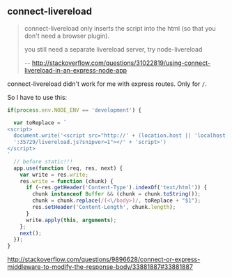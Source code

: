 ## connect-livereload

>connect-livereload only inserts the script into the html (so that you don't need a browser plugin).
>
>you still need a separate livereload server, try node-livereload 
>
>-- http://stackoverflow.com/questions/31022819/using-connect-livereload-in-an-express-node-app

connect-livereload didn't work for me with express routes. Only for `/`.

So I have to use this:

```javascript
if(process.env.NODE_ENV == 'development') {

  var toReplace = `
<script>
  document.write('<script src="http://' + (location.host || 'localhost').split(':')[0] +
  ':35729/livereload.js?snipver=1"></' + 'script>')
</script>
`
  // before static!!!
  app.use(function (req, res, next) {
    var write = res.write;
    res.write = function (chunk) {
      if (~res.getHeader('Content-Type').indexOf('text/html')) {
        chunk instanceof Buffer && (chunk = chunk.toString());
        chunk = chunk.replace(/(<\/body>)/, toReplace + "$1");
        res.setHeader('Content-Length', chunk.length);
      }
      write.apply(this, arguments);
    };
    next();
  });
}
```

http://stackoverflow.com/questions/9896628/connect-or-express-middleware-to-modify-the-response-body/33881887#33881887
